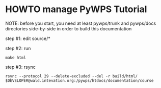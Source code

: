 HOWTO manage PyWPS Tutorial
===========================

NOTE: before you start, you need at least pywps/trunk and pywps/docs
directories side-by-side in order to build this documentation

step #1: edit source/*


step #2: run

    make html


step #3: rsync

    rsync --protocol 29 --delete-excluded --del -r build/html/ $DEVELOPER@wald.intevation.org:/pywps/htdocs/documentation/course
